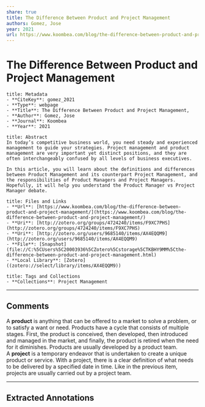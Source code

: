 ```yaml
---
share: true
title: The Difference Between Product and Project Management
authors: Gomez, Jose
year: 2021 
url: https://www.koombea.com/blog/the-difference-between-product-and-project-management/
---
```


# The Difference Between Product and Project Management

```ad-info
title: Metadata
- **CiteKey**: gomez_2021
- **Type**: webpage
- **Title**: The Difference Between Product and Project Management, 
- **Author**: Gomez, Jose
- **Journal**: Koombea 
- **Year**: 2021 
```
```ad-quote
title: Abstract
In today’s competitive business world, you need steady and experienced management to guide your strategies. Project management and product management are very important yet distinct positions, and they are often interchangeably confused by all levels of business executives.

In this article, you will learn about the definitions and differences between Product Management and its counterpart Project Management, and the responsibilities of Product Managers and Project Managers. Hopefully, it will help you understand the Product Manager vs Project Manager debate.
```
```ad-abstract
title: Files and Links
- **Url**: [https://www.koombea.com/blog/the-difference-between-product-and-project-management/](https://www.koombea.com/blog/the-difference-between-product-and-project-management/)
- **Uri**: [http://zotero.org/groups/4724240/items/F9XC7PHS](http://zotero.org/groups/4724240/items/F9XC7PHS)
- **Uri**: [http://zotero.org/users/9685140/items/AX4EQQM9](http://zotero.org/users/9685140/items/AX4EQQM9)
- **File**: [Snapshot](file://C:%5CUsers%5C20003936%5CZotero%5Cstorage%5CTKBHY9MM%5Cthe-difference-between-product-and-project-management.html)
- **Local Library**: [Zotero]((zotero://select/library/items/AX4EQQM9))
```
```ad-note
title: Tags and Collections
- **Collections**: Project Management
```

----

## Comments
A **product** is anything that can be offered to a market to solve a problem, or to satisfy a want or need. Products have a cycle that consists of multiple stages. First, the product is conceived, then developed, then introduced and managed in the market, and finally, the product is retired when the need for it diminishes. Products are usually developed by a product team.
A **project** is a temporary endeavor that is undertaken to create a unique product or service. With a project, there is a clear definition of what needs to be delivered by a specified date in time. Like in the previous item, projects are usually carried out by a project team.



----

## Extracted Annotations

